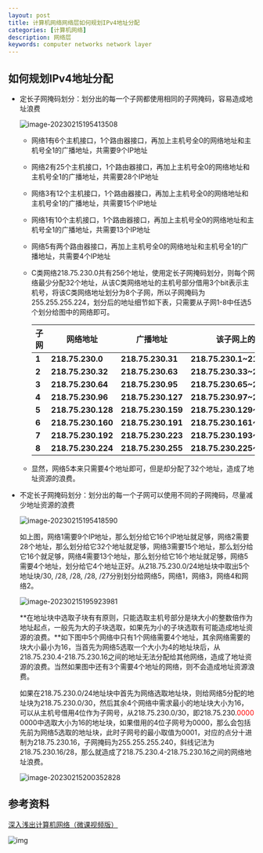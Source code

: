 ```yaml
---
layout: post
title: 计算机网络网络层如何规划IPv4地址分配
categories: [计算机网络]
description: 网络层
keywords: computer networks network layer 
---
```


## 如何规划IPv4地址分配

+ 定长子网掩码划分：划分出的每一个子网都使用相同的子网掩码，容易造成地址浪费

  ![image-20230215195413508](https://wendaocsmaster.github.io/images/blog/image-20230215195413508.png)

  + 网络1有6个主机接口，1个路由器接口，再加上主机号全0的网络地址和主机号全1的广播地址，共需要9个IP地址

  + 网络2有25个主机接口，1个路由器接口，再加上主机号全0的网络地址和主机号全1的广播地址，共需要28个IP地址

  + 网络3有12个主机接口，1个路由器接口，再加上主机号全0的网络地址和主机号全1的广播地址，共需要15个IP地址

  + 网络1有10个主机接口，1个路由器接口，再加上主机号全0的网络地址和主机号全1的广播地址，共需要13个IP地址

  + 网络5有两个路由器接口，再加上主机号全0的网络地址和主机号全1的广播地址，共需要4个IP地址

  + C类网络218.75.230.0共有256个地址，使用定长子网掩码划分，则每个网络最少分配32个地址，从该C类网络地址的主机号部分借用3个bit表示主机号，将该C类网络地址划分为8个子网，所以子网掩码为255.255.255.224，划分后的地址细节如下表，只需要从子网1-8中任选5个划分给图中的网络即可。

    | **子网** | **网络地址**       | **广播地址**       | **该子网上的可分配地址**          |
    | -------- | ------------------ | ------------------ | --------------------------------- |
    | **1**    | **218.75.230.0**   | **218.75.230.31**  | **218.75.230.1~218.75.230.30**    |
    | **2**    | **218.75.230.32**  | **218.75.230.63**  | **218.75.230.33~218.75.230.62**   |
    | **3**    | **218.75.230.64**  | **218.75.230.95**  | **218.75.230.65~218.75.230.94**   |
    | **4**    | **218.75.230.96**  | **218.75.230.127** | **218.75.230.97~218.75.230.126**  |
    | **5**    | **218.75.230.128** | **218.75.230.159** | **218.75.230.129~218.75.230.158** |
    | **6**    | **218.75.230.160** | **218.75.230.191** | **218.75.230.161~218.75.230.190** |
    | **7**    | **218.75.230.192** | **218.75.230.223** | **218.75.230.193~218.75.230.222** |
    | **8**    | **218.75.230.224** | **218.75.230.255** | **218.75.230.225~218.75.230.254** |

  + 显然，网络5本来只需要4个地址即可，但是却分配了32个地址，造成了地址资源的浪费。

+ 不定长子网掩码划分：划分出的每一个子网可以使用不同的子网掩码，尽量减少地址资源的浪费

  ![image-20230215195418590](https://wendaocsmaster.github.io/images/blog/image-20230215195418590.png)

  ​		如上图，网络1需要9个IP地址，那么划分给它16个IP地址就足够，网络2需要28个地址，那么划分给它32个地址就足够，网络3需要15个地址，那么划分给它16个就足够，网络4需要13个地址，那么划分给它16个地址就足够，网络5需要4个地址，划分给它4个地址正好。从218.75.230.0/24地址块中取出5个地址块/30, /28, /28, /28, /27分别划分给网络5，网络1，网络3，网络4和网络2。

  ![image-20230215195923981](https://wendaocsmaster.github.io/images/blog/image-20230215195923981.png)

  ​		**在地址块中选取子块有有原则，只能选取主机号部分是块大小的整数倍作为地址起点，一般先为大的子块选取，如果先为小的子块选取有可能造成地址资源的浪费。**如下图中5个网络中只有1个网络需要4个地址，其余网络需要的块大小最小为16，当首先为网络5选取一个大小为4的地址块后，从218.75.230.4-218.75.230.16之间的地址无法分配给其他网络，造成了地址资源的浪费。当然如果图中还有3个需要4个地址的网络，则不会造成地址资源浪费。

  ​		如果在218.75.230.0/24地址块中首先为网络选取地址块，则给网络5分配的地址块为218.75.230.0/30，然后其余4个网络中需求最小的地址块大小为16，可以从主机号借用4位作为子网号，从218.75.230.0/30，即218.75.230.<font color =red>0000</font> 0000中选取大小为16的地址块，如果借用的4位子网号为0000，那么会包括先前为网络5选取的地址块，此时子网号的最小取值为0001，对应的点分十进制为218.75.230.16，子网掩码为255.255.255.240，斜线记法为218.75.230.16/28，那么就造成了218.75.230.4-218.75.230.16之间的网络地址浪费。

  ![image-20230215200352828](https://wendaocsmaster.github.io/images/blog/image-20230215200352828.png)

## 参考资料

[深入浅出计算机网络（微课视频版）](http://www.tup.tsinghua.edu.cn/booksCenter/book_09342101.html)

![img](https://wendaocsmaster.github.io/images/blog/093421-01.jpg)
